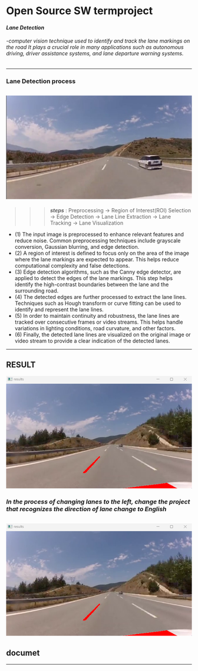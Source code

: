 #  **Open Source SW termproject**
#### *Lane Detection*
###### -computer vision technique used to identify and track the lane markings on the road  It plays a crucial role in many applications such as autonomous driving, driver assistance systems, and lane departure warning systems.
---
### **Lane  Detection process** 
![ds](image/image-2323.jpg)
---

>>> ***steps***
: Preprocessing  ->  Region of Interest(ROI) Selection  -> Edge Detection  -> Lane Line Extraction  -> Lane Tracking -> Lane Visualization 
- (1) The input image is preprocessed to enhance relevant features and reduce noise. Common preprocessing techniques include grayscale conversion, Gaussian blurring, and edge detection.
- (2) A region of interest is defined to focus only on the area of the image where the lane markings are expected to appear. This helps reduce computational complexity and false detections.
- (3) Edge detection algorithms, such as the Canny edge detector, are applied to detect the edges of the lane markings. This step helps identify the high-contrast boundaries between the lane and the surrounding road.
- (4) The detected edges are further processed to extract the lane lines. Techniques such as Hough transform or curve fitting can be used to identify and represent the lane lines.
- (5) In order to maintain continuity and robustness, the lane lines are tracked over consecutive frames or video streams. This helps handle variations in lighting conditions, road curvature, and other factors.
- (6) Finally, the detected lane lines are visualized on the original image or video stream to provide a clear indication of the detected lanes.
---
## RESULT
![ds](image/term-project-3.png)
### *In the process of changing lanes to the left, change the project that recognizes the direction of lane change to English*
![ds](image/term-project-3.png)
---
## documet

---
